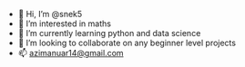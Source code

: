 - 👋 Hi, I’m @snek5
- 👀 I’m interested in maths
- 🌱 I’m currently learning python and data science
- 💞️ I’m looking to collaborate on any beginner level projects
- 📫 azimanuar14@gmail.com

<!---
snek5/snek5 is a ✨ special ✨ repository because its `README.md` (this file) appears on your GitHub profile.
You can click the Preview link to take a look at your changes.
--->
